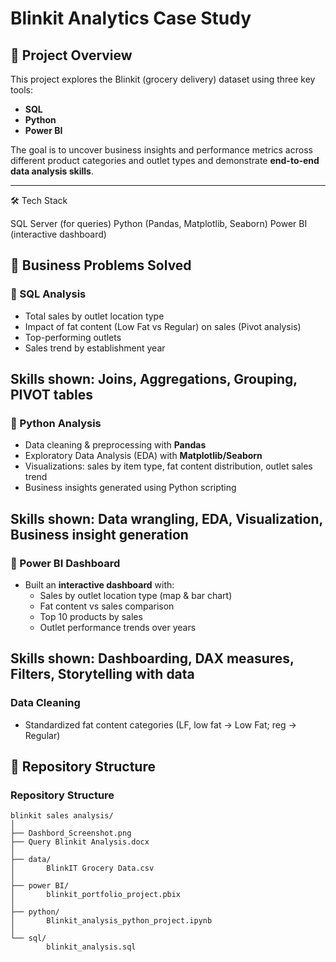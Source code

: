 # Blinkit Analytics Case Study  

## 📌 Project Overview  
This project explores the Blinkit (grocery delivery) dataset using three key tools:  

- **SQL**  
- **Python**   
- **Power BI** 

The goal is to uncover business insights and performance metrics across different product categories and outlet types and demonstrate **end-to-end data analysis skills**.

---

🛠️ Tech Stack

SQL Server (for queries)
Python (Pandas, Matplotlib, Seaborn)
Power BI (interactive dashboard)


## 🚀 Business Problems Solved  

### 🔹 SQL Analysis  
- Total sales by outlet location type  
- Impact of fat content (Low Fat vs Regular) on sales (Pivot analysis)  
- Top-performing outlets  
- Sales trend by establishment year  

**Skills shown:**   Joins, 
                    Aggregations, 
                    Grouping, 
                    PIVOT tables
---

### 🔹 Python Analysis  
- Data cleaning & preprocessing with **Pandas**  
- Exploratory Data Analysis (EDA) with **Matplotlib/Seaborn**  
- Visualizations: sales by item type, fat content distribution, outlet sales trend  
- Business insights generated using Python scripting  

**Skills shown:**   Data wrangling, 
                    EDA, Visualization, 
                    Business insight generation
---

### 🔹 Power BI Dashboard  
- Built an **interactive dashboard** with:  
  - Sales by outlet location type (map & bar chart)  
  - Fat content vs sales comparison  
  - Top 10 products by sales  
  - Outlet performance trends over years  

**Skills shown:**   Dashboarding, 
                    DAX measures, 
                    Filters, 
                    Storytelling with data 
---

### Data Cleaning
- Standardized fat content categories (LF, low fat → Low Fat; reg → Regular)



 ## 📂 Repository Structure  

### Repository Structure

```
blinkit sales analysis/
│
├── Dashbord_Screenshot.png
├── Query Blinkit Analysis.docx
│
├── data/
│       BlinkIT Grocery Data.csv
│
├── power BI/
│       blinkit_portfolio_project.pbix
│
├── python/
│       Blinkit_analysis_python_project.ipynb
│
└── sql/
        blinkit_analysis.sql
```
